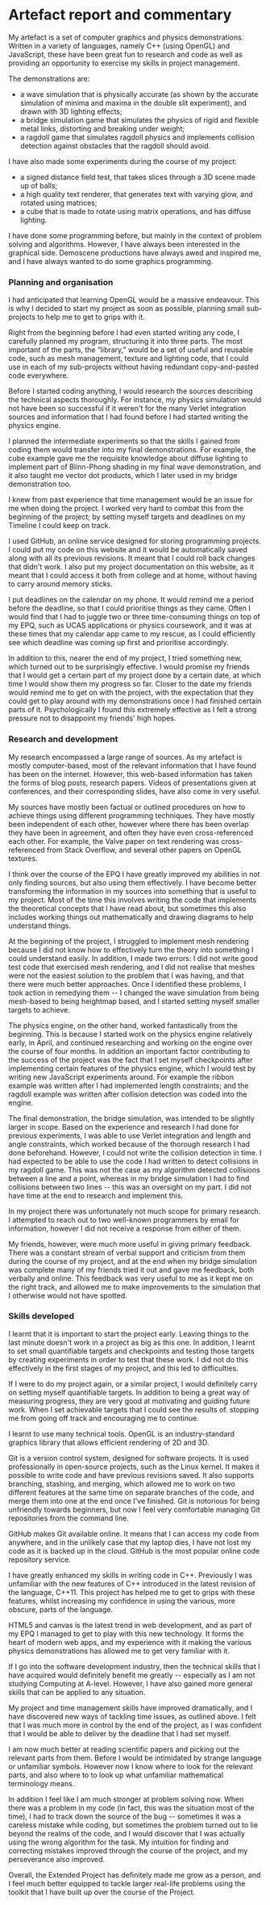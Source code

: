# Artefact report and commentary

My artefact is a set of computer graphics and physics demonstrations. Written
in a variety of languages, namely C++ (using OpenGL) and JavaScript, these have
been great fun to research and code as well as providing an opportunity to
exercise my skills in project management.

The demonstrations are:
* a wave simulation that is physically accurate (as shown by the accurate
  simulation of minima and maxima in the double slit experiment), and drawn
  with 3D lighting effects;
* a bridge simulation game that simulates the physics of rigid and flexible
  metal links, distorting and breaking under weight;
* a ragdoll game that simulates ragdoll physics and implements collision
  detection against obstacles that the ragdoll should avoid.

I have also made some experiments during the course of my project:
* a signed distance field test, that takes slices through a 3D scene made up of
  balls;
* a high quality text renderer, that generates text with varying glow, and
  rotated using matrices;
* a cube that is made to rotate using matrix operations, and has diffuse
  lighting.

I have done some programming before, but mainly in the context of problem
solving and algorithms. However, I have always been interested in the graphical
side. Demoscene productions have always awed and inspired me, and I have always
wanted to do some graphics programming.


### Planning and organisation

I had anticipated that learning OpenGL would be a massive endeavour. This is
why I decided to start my project as soon as possible, planning small
sub-projects to help me to get to grips with it.

Right from the beginning before I had even started writing any code, I
carefully planned my program, structuring it into three parts. The most
important of the parts, the “library,” would be a set of useful and reusable
code, such as mesh management, texture and lighting code, that I could use in
each of my sub-projects without having redundant copy-and-pasted code
everywhere.

Before I started coding anything, I would research the sources describing the
technical aspects thoroughly. For instance, my physics simulation would not
have been so successful if it weren't for the many Verlet integration sources
and information that I had found before I had started writing the physics
engine.

I planned the intermediate experiments so that the skills I gained from coding
them would transfer into my final demonstrations. For example, the cube example
gave me the requisite knowledge about diffuse lighting to implement part of
Blinn-Phong shading in my final wave demonstration, and it also taught me
vector dot products, which I later used in my bridge demonstration too.

I knew from past experience that time management would be an issue for me
when doing the project. I worked very hard to combat this from the beginning of
the project; by setting myself targets and deadlines on my Timeline I could
keep on track.

I used GitHub, an online service designed for storing programming projects. I
could put my code on this website and it would be automatically saved along
with all its previous revisions. It meant that I could roll back changes that
didn't work. I also put my project documentation on this website, as it meant
that I could access it both from college and at home, without having to carry
around memory sticks.

I put deadlines on the calendar on my phone. It would remind me a period before
the deadline, so that I could prioritise things as they came. Often I would
find that I had to juggle two or three time-consuming things on top of my EPQ,
such as UCAS applications or physics coursework, and it was at these times that
my calendar app came to my rescue, as I could efficiently see which deadline
was coming up first and prioritise accordingly.

In addition to this, nearer the end of my project, I tried something new, which
turned out to be surprisingly effective. I would promise my friends that I
would get a certain part of my project done by a certain date, at which time I
would show them my progress so far. Closer to the date my friends would remind
me to get on with the project, with the expectation that they could get to play
around with my demonstrations once I had finished certain parts of it.
Psychologically I found this extremely effective as I felt a strong pressure
not to disappoint my friends' high hopes.

### Research and development

My research encompassed a large range of sources. As my artefact
is mostly computer-based, most of the relevant information that I have found
has been on the internet. However, this web-based information has taken the
forms of blog posts, research papers. Videos of presentations given at
conferences, and their corresponding slides, have also come in very useful.

My sources have mostly been factual or outlined procedures on how to achieve
things using different programming techniques. They have mostly been
independent of each other, however where there has been overlap they have been
in agreement, and often they have even cross-referenced each other. For
example, the Valve paper on text rendering was cross-referenced from Stack
Overflow, and several other papers on OpenGL textures.

I think over the course of the EPQ I have greatly improved my abilities in
not only finding sources, but also using them effectively. I have become better
transforming the information in my sources into something that is useful to my
project. Most of the time this involves writing the code that implements the
theoretical concepts that I have read about, but sometimes this also includes
working things out mathematically and drawing diagrams to help understand
things.

At the beginning of the project, I struggled to implement mesh rendering
because I did not know how to effectively turn the theory into something I
could understand easily. In addition, I made two errors: I did not write good
test code that exercised mesh rendering, and I did not realise that meshes were
not the easiest solution to the problem that I was having, and that there were
much better approaches. Once I identified these problems, I took action in
remedying them -- I changed the wave simulation from being mesh-based to being
heightmap based, and I started setting myself smaller targets to achieve.

The physics engine, on the other hand, worked fantastically from the beginning.
This is because I started work on the physics engine relatively early, in
April, and continued researching and working on the engine over the course of
four months. In addition an important factor contributing to the success of the
project was the fact that I set myself checkpoints after implementing certain
features of the physics engine, which I would test by writing new JavaScript
experiments around. For example the ribbon example was written after I had
implemented length constraints; and the ragdoll example was written after
collision detection was coded into the engine.

The final demonstration, the bridge simulation, was intended to be slightly
larger in scope. Based on the experience and research I had done for previous
experiments, I was able to use Verlet integration and length and angle
constraints, which worked because of the thorough research I had done
beforehand. However, I could not write the collision detection in time. I had
expected to be able to use the code I had written to detect collisions in my
ragdoll game. This was not the case as my algorithm detected collisions between
a line and a point, whereas in my bridge simulation I had to find collisions
between two lines -- this was an oversight on my part. I did not have time at
the end to research and implement this.

In my project there was unfortunately not much scope for primary research. I
attempted to reach out to two well-known programmers by email for information,
however I did not receive a response from either of them.

My friends, however, were much more useful in giving primary feedback. There
was a constant stream of verbal support and criticism from them during the
course of my project, and at the end when my bridge simulation was complete
many of my friends tried it out and gave me feedback, both verbally and online.
This feedback was very useful to me as it kept me on the right track, and
allowed me to make improvements to the simulation that I otherwise would not
have spotted.


### Skills developed

I learnt that it is important to start the project early. Leaving things to the
last minute doesn't work in a project as big as this one. In addition, I learnt
to set small quantifiable targets and checkpoints and testing those targets by
creating experiments in order to test that these work. I did not do this
effectively in the first stages of my project, and this led to difficulties.

If I were to do my project again, or a similar project, I would definitely
carry on setting myself quantifiable targets. In addition to being a great way
of measuring progress, they are very good at motivating and guiding future
work. When I set achievable targets that I could see the results of. stopping
me from going off track and encouraging me to continue.

I learnt to use many technical tools. OpenGL is an industry-standard graphics
library that allows efficient rendering of 2D and 3D.

Git is a version control system, designed for software projects. It is used
professionally in open-source projects, such as the Linux kernel. It makes it
possible to write code and have previous revisions saved. It also supports
branching, stashing, and merging, which allowed me to work on two different
features at the same time on separate branches of the code, and merge them into
one at the end once I've finished. Git is notorious for being unfriendly
towards beginners, but now I feel very comfortable managing Git repositories
from the command line.

GitHub makes Git available online. It means that I can access my code from
anywhere, and in the unlikely case that my laptop dies, I have not lost my code
as it is backed up in the cloud. GitHub is the most popular online code
repository service.

I have greatly enhanced my skills in writing code in C++. Previously I was
unfamiliar with the new features of C++ introduced in the latest revision of
the language, C++11. This project has helped me to get to grips with these
features, whilst increasing my confidence in using the various, more obscure,
parts of the language.

HTML5 and canvas is the latest trend in web development, and as part of my EPQ
I managed to get to play with this new technology. It forms the heart of modern
web apps, and my experience with it making the various physics demonstrations
has allowed me to get very familiar with it.

If I go into the software development industry, then the technical skills that
I have acquired would definitely benefit me greatly -- especially as I am not
studying Computing at A-level. However, I have also gained more general skills
that can be applied to any situation.

My project and time management skills have improved dramatically, and I have
discovered new ways of tackling time issues, as outlined above. I felt that I
was much more in control by the end of the project, as I was confident that I
would be able to deliver by the deadline that I had set myself.

I am now much better at reading scientific papers and picking out the relevant
parts from them. Before I would be intimidated by strange language or
unfamiliar symbols. However now I know where to look for the relevant parts,
and also where to to look up what unfamiliar mathematical terminology means.

In addition I feel like I am much stronger at problem solving now. When there
was a problem in my code (in fact, this was the situation most of the time), I
had to track down the source of the bug -- sometimes it was a careless mistake
while coding, but sometimes the problem turned out to lie beyond the realms of
the code, and I would discover that I was actually using the wrong algorithm
for the task. My intuition for finding and correcting mistakes improved through
the course of the project, and my perseverance also improved.

Overall, the Extended Project has definitely made me grow as a person, and I
feel much better equipped to tackle larger real-life problems using the toolkit
that I have built up over the course of the Project.


<!-- vim: set tw=79: -->
